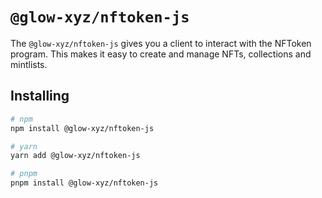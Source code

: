 # `@glow-xyz/nftoken-js`

The `@glow-xyz/nftoken-js` gives you a client to interact with the NFToken program. This makes it easy to create and manage NFTs, collections and mintlists.

## Installing

```sh
# npm
npm install @glow-xyz/nftoken-js

# yarn
yarn add @glow-xyz/nftoken-js

# pnpm
pnpm install @glow-xyz/nftoken-js
```
